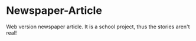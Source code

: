 # Newspaper-Article
Web version newspaper article. It is a school project, thus the stories aren't real!
